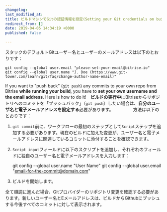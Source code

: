 ```yaml
---
changelog:
last_modified_at:
title: ビルドマシンでGitの認証情報を設定(Setting your Git credentials on build machines)
redirect_from: []
date: 2019-04-05 14:34:19 +0000
published: false

---
```

スタックのデフォルトGitユーザー名とユーザーのメールアドレスは以下のとおりです：

    git config --global user.email "please-set-your-email@bitrise.io"
    git config --global user.name "J. Doe (https://www.git-tower.com/learn/git/faq/change-author-name-email)"

If you want to "push back"  (`git push`) any commits to your own repo from Bitrise **while running your build**, you have to **set your own username and the email address**. Here is how to do it!　**ビルドの実行中**にBitriseからリポジトリへのコミットを「プッシュバック」（`git push`）したい場合は、**自分のユーザ名と電子メールアドレスを設定する**必要があります。　　　　　方法は以下のとおりです：

1. `git commit`前に、ワークフローの最初のステップとして`Script`ステップを追加する必要があります。現在のビルドに加えた変更が、ユーザー名と電子メールアドレスに関連しているコミットに添付することを確認できます。
2.  `Script input`フィールドに以下のスクリプトを追加し、それぞれのフィールドに独自のユーザー名と電子メールアドレスを入力します：

       git config --global user.name "User Name"
       git config --global user.email "email-for-the-commit@domain.com"
3. ビルドを開始します。

全て順調に進んだ場合、Gitプロバイダーのリポジトリ変更を確認する必要があります。新しいユーザー名とEメールアドレスは、ビルドからGithubにプッシュする今後すべてのコミットに対して表示されます。